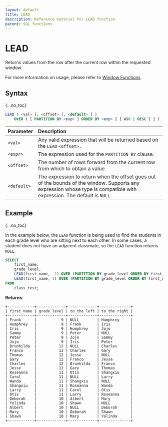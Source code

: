 ```yaml
---
layout: default
title: LEAD
description: Reference material for LEAD function
parent: SQL functions
---
```


# LEAD

Returns values from the row after the current row within the requested window.

For more information on usage, please refer to [Window Functions](./window-functions.md).

## Syntax
{: .no_toc}

```sql
LEAD ( <val> [, <offset> [, <default> ] )
    OVER ( [ PARTITION BY <exp> ] ORDER BY <exp> [ { ASC | DESC } ] )
```

| Parameter   | Description                                                                                                                                                           |
| :----------- | :--------------------------------------------------------------------------------------------------------------------------------------------------------------------- |
| `<val>`     | Any valid expression that will be returned based on the `LEAD` `<offset>.`                                                                                            |
| `<expr>`    | The expression used for the `PARTITION BY` clause.                                                                                                                    |
| `<offset>`  | The number of rows forward from the current row from which to obtain a value.                                                                                         |
| `<default>` | The expression to return when the offset goes out of the bounds of the window. Supports any expression whose type is compatible with expression. The default is `NULL`. |

## Example
{: .no_toc}

In the example below, the `LEAD` function is being used to find the students in each grade level who are sitting next to each other. In some cases, a student does not have an adjacent classmate, so the `LEAD` function returns `NULL`.

```sql
SELECT
	first_name,
	grade_level,
	LEAD(first_name, -1) OVER (PARTITION BY grade_level ORDER BY first_name ) AS to_the_left,
	LEAD(first_name, 1) OVER (PARTITION BY grade_level ORDER BY first_name ) AS to_the_right
FROM
	class_test;
```

**Returns**:

```
+------------+-------------+-------------+--------------+
| first_name | grade_level | to_the_left | to_the_right |
+------------+-------------+-------------+--------------+
| Frank      |           9 | NULL        | Humphrey     |
| Humphrey   |           9 | Frank       | Iris         |
| Iris       |           9 | Humphrey    | Jojo         |
| Sammy      |           9 | Peter       | NULL         |
| Peter      |           9 | Jojo        | Sammy        |
| Jojo       |           9 | Iris        | Peter        |
| Brunhilda  |          12 | NULL        | Charles      |
| Franco     |          12 | Charles     | Gary         |
| Thomas     |          12 | Jesse       | NULL         |
| Gary       |          12 | Franco      | Jesse        |
| Charles    |          12 | Brunhilda   | Franco       |
| Jesse      |          12 | Gary        | Thomas       |
| Roseanna   |          11 | Otis        | Shangxiu     |
| Carol      |          11 | NULL        | Larry        |
| Wanda      |          11 | Shangxiu    | NULL         |
| Shangxiu   |          11 | Roseanna    | Wanda        |
| Larry      |          11 | Carol       | Otis         |
| Otis       |          11 | Larry       | Roseanna     |
| Deborah    |          10 | Albert      | Mary         |
| Yolinda    |          10 | Shawn       | NULL         |
| Albert     |          10 | NULL        | Deborah      |
| Mary       |          10 | Deborah     | Shawn        |
| Shawn      |          10 | Mary        | Yolinda      |
+------------+-------------+-------------+--------------+
```
